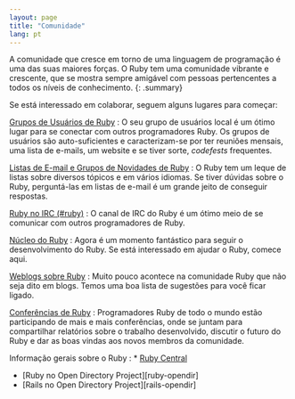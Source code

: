 ```yaml
---
layout: page
title: "Comunidade"
lang: pt
---
```


A comunidade que cresce em torno de uma linguagem de programação é uma
das suas maiores forças. O Ruby tem uma comunidade vibrante e crescente,
que se mostra sempre amigável com pessoas pertencentes a todos os níveis
de conhecimento.
{: .summary}

Se está interessado em colaborar, seguem alguns lugares para começar:

[Grupos de Usuários de Ruby](user-groups/)
: O seu grupo de usuários local é um ótimo lugar para se conectar com
  outros programadores Ruby. Os grupos de usuários são auto-suficientes
  e caracterizam-se por ter reuniões mensais, uma lista de e-mails,
  um website e se tiver sorte, _codefests_ frequentes.

[Listas de E-mail e Grupos de Novidades de Ruby](mailing-lists/)
: O Ruby tem um leque de listas sobre diversos tópicos e em vários idiomas.
  Se tiver dúvidas sobre o Ruby, perguntá-las em listas de e-mail é um
  grande jeito de conseguir respostas.

[Ruby no IRC (#ruby)](https://web.libera.chat/#ruby)
: O canal de IRC do Ruby é um ótimo meio de se comunicar com outros
  programadores de Ruby.

[Núcleo do Ruby](ruby-core/)
: Agora é um momento fantástico para seguir o desenvolvimento do Ruby.
  Se está interessado em ajudar o Ruby, comece aqui.

[Weblogs sobre Ruby](weblogs/)
: Muito pouco acontece na comunidade Ruby que não seja dito em blogs.
  Temos uma boa lista de sugestões para você ficar ligado.

[Conferências de Ruby](conferences/)
: Programadores Ruby de todo o mundo estão participando de mais e mais
  conferências, onde se juntam para compartilhar relatórios sobre o trabalho
  desenvolvido, discutir o futuro do Ruby e dar as boas vindas aos novos
  membros da comunidade.

Informação gerais sobre o Ruby
: * [Ruby Central][ruby-central]
  * [Ruby no Open Directory Project][ruby-opendir]
  * [Rails no Open Directory Project][rails-opendir]



[ruby-central]: http://rubycentral.org/